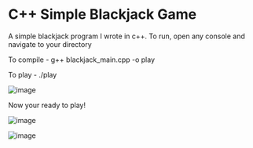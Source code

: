 # C++ Simple Blackjack Game


A simple blackjack program I wrote in c++. To run, open any console and navigate to your directory

To compile - g++ blackjack_main.cpp -o play
 

To play - ./play

![image](https://user-images.githubusercontent.com/98128501/172441160-d8163bbb-9ba6-42b1-b9e3-89d6bca7c8b8.png)

Now your ready to play!

![image](https://user-images.githubusercontent.com/98128501/172441451-debfd401-82e3-4049-bf1d-b619b77c2da7.png)

![image](https://user-images.githubusercontent.com/98128501/172441609-34a60fa8-c185-4b0b-87ac-035debbb4c78.png)


<click enter if program ever halts>
